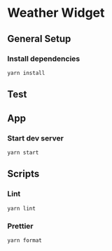 # Weather Widget

## General Setup
### Install dependencies
`yarn install`

## Test

## App
### Start dev server
`yarn start`
## Scripts
### Lint
`yarn lint`
### Prettier
`yarn format`